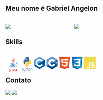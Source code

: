 ## Meu nome é Gabriel Angelon 

<div style="display: inline_block"><br>
  <a class="github-stats" href="https://github.com/GabrielAngelon/GabrielAngelon">
    <img align="center" style="margin-right: 100px;" src="https://github-readme-stats.vercel.app/api?username=GabrielAngelon&count_private=true&show_icons=true&theme=tokyonight&hide=issues,stars" />
  </a>

  <a class="github-stats" href="https://github.com/anuraghazra/convoychat">
    <img align="center" style="margin-left: 100px;" src="https://github-readme-stats.vercel.app/api/top-langs/?username=GabrielAngelon&langs_count=5&theme=tokyonight&layout=compact" />
  </a>
 
</div> 

## Skills
<div style="display: inline_block"><br>
      <img  align="left" alt="Java" height="50" width="49" src="https://github.com/devicons/devicon/blob/master/icons/java/java-original-wordmark.svg">
      <img align="left" alt="Python" height="50" width="40" src="https://github.com/devicons/devicon/blob/master/icons/python/python-original-wordmark.svg">
      <img align="left" alt="C" height="40" width="40" src="https://github.com/devicons/devicon/blob/master/icons/c/c-original.svg">
      <img align="left" alt="cpp" height="40" width="40" src="https://github.com/devicons/devicon/blob/master/icons/cplusplus/cplusplus-original.svg">
      <img align="left" alt="HTML" height="40" width="40" src="https://raw.githubusercontent.com/devicons/devicon/master/icons/html5/html5-original.svg">
      <img align="left" alt="CSS" height="40" width="40" src="https://raw.githubusercontent.com/devicons/devicon/master/icons/css3/css3-original.svg">
      <img align="left" alt="Js" height="40" width="40" src="https://raw.githubusercontent.com/devicons/devicon/master/icons/javascript/javascript-plain.svg">
</div>
</br>
</br>

## Contato 
<div> 
  <!-- <a href="https://www.linkedin.com/in/WictorDalbosco" target="_blank"><img src="https://img.shields.io/badge/-LinkedIn-%230077B5?style=for-the-badge&logo=linkedin&logoColor=white" target="_blank"></a> -->
  <a href="https://www.instagram.com/Angelon_097" target="_blank"><img src="https://img.shields.io/badge/-Instagram-%23E4405F?style=for-the-badge&logo=instagram&logoColor=white" target="_blank"></a>
  <a href = "mailto: gabriel.angelon97@gmail.com"><img src="https://img.shields.io/badge/-Gmail-%23333?style=for-the-badge&logo=gmail&logoColor=white" target="_blank"></a>

